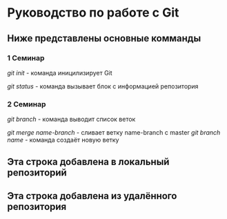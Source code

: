 # Руководство по работе с Git

## Ниже представлены основные комманды

### 1 Семинар
*git init* - команда иницилизирует Git

*git status* - команда вызывает блок с информацией репозитория

### 2 Семинар
*git branch* - команда выводит список веток

*git merge name-branch* - сливает ветку name-branch с master
*git branch name* - команда создаёт новую ветку

## Эта строка добавлена в локальный репозиторий

## Эта строка добавлена из удалённого репозитория
